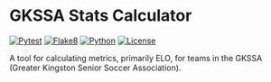 # GKSSA Stats Calculator
[![Pytest](https://github.com/JoshKouri/GKSSA-Stats-Calculator/actions/workflows/pytest.yml/badge.svg)](https://github.com/JoshKouri/GKSSA-Stats-Calculator/blob/main/.github/workflows/pytest.yml)
[![Flake8](https://github.com/JoshKouri/GKSSA-Stats-Calculator/actions/workflows/Flake8.yml/badge.svg)](https://github.com/JoshKouri/GKSSA-Stats-Calculator/actions/workflows/Flake8.yml)
[![Python](https://img.shields.io/badge/python-3.11-blue)](https://www.python.org/downloads/release/python-3111/)
[![License](https://img.shields.io/github/license/JoshKouri/GKSSA-Stats-Calculator.svg)](https://github.com/JoshKouri/GKSSA-Stats-Calculator/blob/main/LICENSE)

A tool for calculating metrics, primarily ELO, for teams in the GKSSA (Greater Kingston Senior Soccer Association). 
